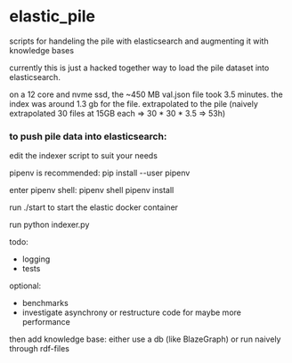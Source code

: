 # elastic_pile
scripts for handeling the pile with elasticsearch and augmenting it with knowledge bases

currently this is just a hacked together way to load the pile dataset into elasticsearch.

on a 12 core and nvme ssd, the ~450 MB val.json file took 3.5 minutes.
the index was around 1.3 gb for the file.
extrapolated to the pile (naively extrapolated 30 files at 15GB each => 30 * 30 * 3.5 => 53h)

### to push pile data into elasticsearch:

edit the indexer script to suit your needs

pipenv is recommended:
pip install --user pipenv

enter pipenv shell:
pipenv shell
pipenv install

run ./start to start the elastic docker container

run python indexer.py


todo:
- logging
- tests

optional:
- benchmarks
- investigate asynchrony or restructure code for maybe more performance

then add knowledge base:
either use a db (like BlazeGraph)
or run naively through rdf-files
